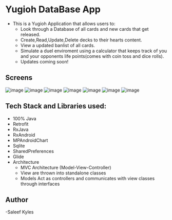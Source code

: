 # Yugioh DataBase App
   - This is a Yugioh Application that allows users to:
     - Look through a Database of all cards and new cards that get released.
     - Create,Read,Update,Delete decks to their hearts content.
     - View a updated banlist of all cards.
     - Simulate a duel enviroment using a calculator that keeps track of you and your opponents life points(comes with coin toss and dice rolls).
     - Updates coming soon!
     
     
     
     
 ## Screens
   ![image](https://user-images.githubusercontent.com/72777066/125533685-ff4457c5-d80b-4169-9d93-8404461c4928.png)
   ![image](https://user-images.githubusercontent.com/72777066/125533553-861fceda-9e1c-4a6e-9500-0b7e9d58845f.png)
   ![image](https://user-images.githubusercontent.com/72777066/125533314-e445f996-24c3-4ea8-a9ca-a313ca9ec8a1.png)
   ![image](https://user-images.githubusercontent.com/72777066/125534419-a98b0785-18d4-4cc4-8cb6-0041564af151.png)
   ![image](https://user-images.githubusercontent.com/72777066/125534229-28718e8e-41c4-440b-a785-705abb95c4fb.png)
   ![image](https://user-images.githubusercontent.com/72777066/125533162-8482a923-a9b5-4b34-994c-242d109a4507.png)
   ![image](https://user-images.githubusercontent.com/72777066/125532975-78966e09-19e8-46f3-8249-615661ab572c.png)
      
      
      
## Tech Stack and Libraries used:
   - 100% Java
   - Retrofit
   - RxJava
   - RxAndroid
   - MPAndroidChart
   - Sqlite
   - SharedPreferences
   - Glide
   - Architecture
      - MVC Architecture (Model-View-Controller)
      -  View are thrown into standalone classes
      -  Models Act as controllers and communicates with view classes through interfaces
      
 
 ## Author
   -Saleef Kyles




   

